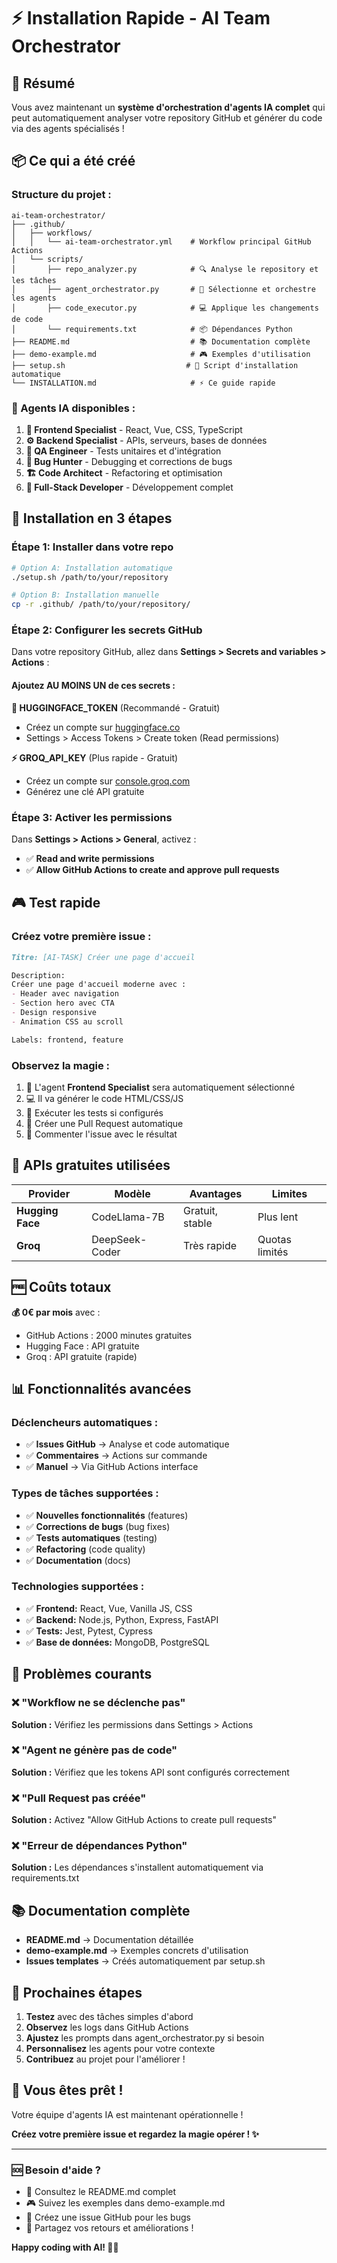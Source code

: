 # ⚡ Installation Rapide - AI Team Orchestrator

## 🎯 Résumé

Vous avez maintenant un **système d'orchestration d'agents IA complet** qui peut automatiquement analyser votre repository GitHub et générer du code via des agents spécialisés !

## 📦 Ce qui a été créé

### Structure du projet :
```
ai-team-orchestrator/
├── .github/
│   ├── workflows/
│   │   └── ai-team-orchestrator.yml    # Workflow principal GitHub Actions
│   └── scripts/
│       ├── repo_analyzer.py            # 🔍 Analyse le repository et les tâches
│       ├── agent_orchestrator.py       # 🧠 Sélectionne et orchestre les agents
│       ├── code_executor.py            # 💻 Applique les changements de code
│       └── requirements.txt            # 📦 Dépendances Python
├── README.md                           # 📚 Documentation complète
├── demo-example.md                     # 🎮 Exemples d'utilisation
├── setup.sh                           # 🚀 Script d'installation automatique
└── INSTALLATION.md                     # ⚡ Ce guide rapide
```

### 🤖 Agents IA disponibles :

1. **🎨 Frontend Specialist** - React, Vue, CSS, TypeScript
2. **⚙️ Backend Specialist** - APIs, serveurs, bases de données  
3. **🧪 QA Engineer** - Tests unitaires et d'intégration
4. **🐛 Bug Hunter** - Debugging et corrections de bugs
5. **🏗️ Code Architect** - Refactoring et optimisation
6. **🚀 Full-Stack Developer** - Développement complet

## 🚀 Installation en 3 étapes

### Étape 1: Installer dans votre repo

```bash
# Option A: Installation automatique
./setup.sh /path/to/your/repository

# Option B: Installation manuelle
cp -r .github/ /path/to/your/repository/
```

### Étape 2: Configurer les secrets GitHub

Dans votre repository GitHub, allez dans **Settings > Secrets and variables > Actions** :

#### Ajoutez AU MOINS UN de ces secrets :

**🤗 HUGGINGFACE_TOKEN** (Recommandé - Gratuit)
- Créez un compte sur [huggingface.co](https://huggingface.co)
- Settings > Access Tokens > Create token (Read permissions)

**⚡ GROQ_API_KEY** (Plus rapide - Gratuit)  
- Créez un compte sur [console.groq.com](https://console.groq.com)
- Générez une clé API gratuite

### Étape 3: Activer les permissions

Dans **Settings > Actions > General**, activez :
- ✅ **Read and write permissions**
- ✅ **Allow GitHub Actions to create and approve pull requests**

## 🎮 Test rapide

### Créez votre première issue :

```markdown
Titre: [AI-TASK] Créer une page d'accueil

Description:
Créer une page d'accueil moderne avec :
- Header avec navigation
- Section hero avec CTA
- Design responsive
- Animation CSS au scroll

Labels: frontend, feature
```

### Observez la magie :
1. 🤖 L'agent **Frontend Specialist** sera automatiquement sélectionné
2. 💻 Il va générer le code HTML/CSS/JS 
3. 🧪 Exécuter les tests si configurés
4. 📝 Créer une Pull Request automatique
5. 💬 Commenter l'issue avec le résultat

## 🔧 APIs gratuites utilisées

| Provider | Modèle | Avantages | Limites |
|----------|--------|-----------|---------|
| **Hugging Face** | CodeLlama-7B | Gratuit, stable | Plus lent |
| **Groq** | DeepSeek-Coder | Très rapide | Quotas limités |

## 🆓 Coûts totaux

**💰 0€ par mois** avec :
- GitHub Actions : 2000 minutes gratuites
- Hugging Face : API gratuite
- Groq : API gratuite (rapide)

## 📊 Fonctionnalités avancées

### Déclencheurs automatiques :
- ✅ **Issues GitHub** → Analyse et code automatique
- ✅ **Commentaires** → Actions sur commande  
- ✅ **Manuel** → Via GitHub Actions interface

### Types de tâches supportées :
- ✅ **Nouvelles fonctionnalités** (features)
- ✅ **Corrections de bugs** (bug fixes)
- ✅ **Tests automatiques** (testing)
- ✅ **Refactoring** (code quality)
- ✅ **Documentation** (docs)

### Technologies supportées :
- ✅ **Frontend:** React, Vue, Vanilla JS, CSS
- ✅ **Backend:** Node.js, Python, Express, FastAPI
- ✅ **Tests:** Jest, Pytest, Cypress
- ✅ **Base de données:** MongoDB, PostgreSQL

## 🚨 Problèmes courants

### ❌ "Workflow ne se déclenche pas"
**Solution :** Vérifiez les permissions dans Settings > Actions

### ❌ "Agent ne génère pas de code"  
**Solution :** Vérifiez que les tokens API sont configurés correctement

### ❌ "Pull Request pas créée"
**Solution :** Activez "Allow GitHub Actions to create pull requests"

### ❌ "Erreur de dépendances Python"
**Solution :** Les dépendances s'installent automatiquement via requirements.txt

## 📚 Documentation complète

- **README.md** → Documentation détaillée
- **demo-example.md** → Exemples concrets d'utilisation
- **Issues templates** → Créés automatiquement par setup.sh

## 🔄 Prochaines étapes

1. **Testez** avec des tâches simples d'abord
2. **Observez** les logs dans GitHub Actions  
3. **Ajustez** les prompts dans agent_orchestrator.py si besoin
4. **Personnalisez** les agents pour votre contexte
5. **Contribuez** au projet pour l'améliorer !

## 🎉 Vous êtes prêt !

Votre équipe d'agents IA est maintenant opérationnelle ! 

**Créez votre première issue et regardez la magie opérer ! ✨**

---

### 🆘 Besoin d'aide ?

- 📖 Consultez le README.md complet
- 🎮 Suivez les exemples dans demo-example.md  
- 🐛 Créez une issue GitHub pour les bugs
- 💬 Partagez vos retours et améliorations !

**Happy coding with AI! 🤖🚀** 